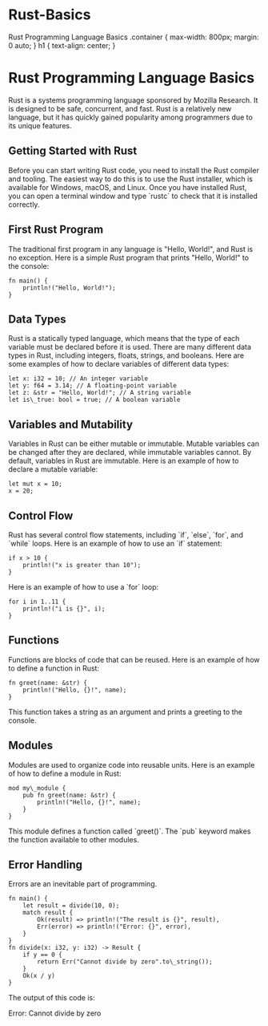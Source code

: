 # Rust-Basics
  Rust Programming Language Basics  .container { max-width: 800px; margin: 0 auto; } h1 { text-align: center; }

Rust Programming Language Basics
================================

Rust is a systems programming language sponsored by Mozilla Research. It is designed to be safe, concurrent, and fast. Rust is a relatively new language, but it has quickly gained popularity among programmers due to its unique features.

Getting Started with Rust
-------------------------

Before you can start writing Rust code, you need to install the Rust compiler and tooling. The easiest way to do this is to use the Rust installer, which is available for Windows, macOS, and Linux. Once you have installed Rust, you can open a terminal window and type \`rustc\` to check that it is installed correctly.

First Rust Program
------------------

The traditional first program in any language is "Hello, World!", and Rust is no exception. Here is a simple Rust program that prints "Hello, World!" to the console:

    fn main() {
        println!("Hello, World!");
    }
        

Data Types
----------

Rust is a statically typed language, which means that the type of each variable must be declared before it is used. There are many different data types in Rust, including integers, floats, strings, and booleans. Here are some examples of how to declare variables of different data types:

    let x: i32 = 10; // An integer variable
    let y: f64 = 3.14; // A floating-point variable
    let z: &str = "Hello, World!"; // A string variable
    let is\_true: bool = true; // A boolean variable
        

Variables and Mutability
------------------------

Variables in Rust can be either mutable or immutable. Mutable variables can be changed after they are declared, while immutable variables cannot. By default, variables in Rust are immutable. Here is an example of how to declare a mutable variable:

    let mut x = 10;
    x = 20;
        

Control Flow
------------

Rust has several control flow statements, including \`if\`, \`else\`, \`for\`, and \`while\` loops. Here is an example of how to use an \`if\` statement:

    if x > 10 {
        println!("x is greater than 10");
    }

Here is an example of how to use a \`for\` loop:

    for i in 1..11 {
        println!("i is {}", i);
    }
            

Functions
---------

Functions are blocks of code that can be reused. Here is an example of how to define a function in Rust:

    fn greet(name: &str) {
        println!("Hello, {}!", name);
    }
            

This function takes a string as an argument and prints a greeting to the console.

Modules
-------

Modules are used to organize code into reusable units. Here is an example of how to define a module in Rust:

    mod my\_module {
        pub fn greet(name: &str) {
            println!("Hello, {}!", name);
        }
    }

This module defines a function called \`greet()\`. The \`pub\` keyword makes the function available to other modules.

Error Handling
--------------

Errors are an inevitable part of programming.

    fn main() {
        let result = divide(10, 0);
        match result {
            Ok(result) => println!("The result is {}", result),
            Err(error) => println!("Error: {}", error),
        }
    }
    fn divide(x: i32, y: i32) -> Result {
        if y == 0 {
            return Err("Cannot divide by zero".to\_string());
        }
        Ok(x / y)
    }
    

The output of this code is:

Error: Cannot divide by zero
